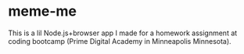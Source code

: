 # meme-me

This is a lil Node.js+browser app I made for a homework assignment at coding bootcamp (Prime Digital Academy in Minneapolis Minnesota).
